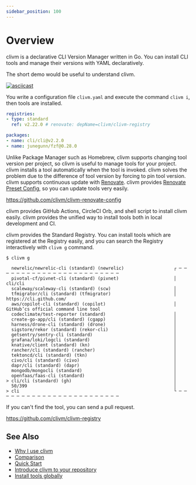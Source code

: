 ```yaml
---
sidebar_position: 100
---
```


# Overview

clivm is a declarative CLI Version Manager written in Go.
You can install CLI tools and manage their versions with YAML declaratively.

The short demo would be useful to understand clivm.

[![asciicast](https://asciinema.org/a/498262.svg)](https://asciinema.org/a/498262?autoplay=1)

You write a configuration file `clivm.yaml` and execute the command `clivm i`, then tools are installed.

```yaml
registries:
- type: standard
  ref: v2.22.0 # renovate: depName=clivm/clivm-registry

packages:
- name: cli/cli@v2.2.0
- name: junegunn/fzf@0.28.0
```

Unlike Package Manager such as Homebrew, clivm supports changing tool version per project, so clivm is useful to manage tools for your project.
clivm installs a tool automatically when the tool is invoked.
clivm solves the problem due to the difference of tool version by forcing to pin tool version.
clivm supports continuous update with [Renovate](https://docs.renovatebot.com/).
clivm provides [Renovate Preset Config](https://docs.renovatebot.com/config-presets/), so you can update tools very easily.

https://github.com/clivm/clivm-renovate-config

clivm provides GitHub Actions, CircleCI Orb, and shell script to install clivm easily.
clivm provides the unified way to install tools both in local development and CI.

clivm provides the Standard Registry. You can install tools which are registered at the Registry easily, and you can search the Registry interactively with `clivm g` command.

```console
$ clivm g
```

```console
  newrelic/newrelic-cli (standard) (newrelic)                   ┌ ─ ─ ─ ─ ─ ─ ─ ─ ─ ─ ─ ─ ─ ─ ─ ─ ─ ─ ─ ─ ─ ─ ─ ─
  pivotal-cf/pivnet-cli (standard) (pivnet)                     │  cli/cli
  scaleway/scaleway-cli (standard) (scw)                        │
  tfmigrator/cli (standard) (tfmigrator)                        │  https://cli.github.com/
  aws/copilot-cli (standard) (copilot)                          │  GitHub’cs official command line tool
  codeclimate/test-reporter (standard)                          │
  create-go-app/cli (standard) (cgapp)                          │
  harness/drone-cli (standard) (drone)                          │
  sigstore/rekor (standard) (rekor-cli)                         │
  getsentry/sentry-cli (standard)                               │
  grafana/loki/logcli (standard)                                │
  knative/client (standard) (kn)                                │
  rancher/cli (standard) (rancher)                              │
  tektoncd/cli (standard) (tkn)                                 │
  civo/cli (standard) (civo)                                    │
  dapr/cli (standard) (dapr)                                    │
  mongodb/mongocli (standard)                                   │
  openfaas/faas-cli (standard)                                  │
> cli/cli (standard) (gh)                                       │
  50/399                                                        │
> cli                                                           └ ─ ─ ─ ─ ─ ─ ─ ─ ─ ─ ─ ─ ─ ─ ─ ─ ─ ─ ─ ─ ─ ─ ─ ─
```

If you can't find the tool, you can send a pull request.

https://github.com/clivm/clivm-registry

## See Also

* [Why I use clivm](https://dev.to/suzukishunsuke/why-i-use-clivm-230)
* [Comparison](/docs/comparison/common)
* [Quick Start](/docs/tutorial-basics/quick-start)
* [Introduce clivm to your repository](/docs/tutorial-extras/introduce-clivm)
* [Install tools globally](/docs/tutorial-basics/global-config)
